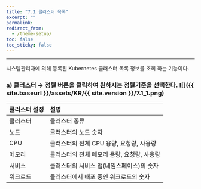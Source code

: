 ```yaml
---
title: "7.1 클러스터 목록"
excerpt: ""
permalink: 
redirect_from:
  - /theme-setup/
toc: false
toc_sticky: false
---
```


---
시스템관리자에 의해 등록된 Kubernetes 클러스터 목록 정보를 조회 하는 기능이다.

### a\) 클러스터  →  정렬 버튼을 클릭하여 원하시는 정렬기준을 선택한다. ![]({{ site.baseurl }}/assets/KR/{{ site.version }}/7.1_1.png)

| **클러스터 설정** | **설명**                       |
| :---------- | :--------------------------- |
| 클러스터        | 클러스터 종류                      |
| 노드          | 클러스터의 노드 숫자                  |
| CPU         | 클러스터의 전체 CPU 용량, 요청량, 사용량    |
| 메모리         | 클러스터의 전체 메모리 용량, 요청량, 사용량    |
| 서비스      | 클러스터의 서비스 맵\(네임스페이스\)의 숫자 |
| 워크로드        | 클러스터에서 배포 중인 워크로드의 숫자        |
